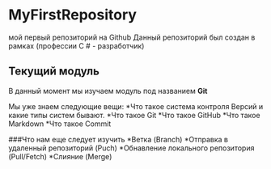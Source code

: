 # MyFirstRepository
мой первый репозиторий на Github
Данный репозиторий был создан в рамках (профессии С # - разработчик)

## Текущий модуль
В данный момент мы изучаем модуль под названием **Git**

Мы уже знаем следующие вещи:
*Что такое система контроля Версий и какие типы систем бывают.
*Что такое Git
*Что такое GitHub
*Что такое Markdown
*Что такое Commit

###Что нам еще следует изучить
*Ветка (Branch)
*Отправка в удаленный репозиторий (Puch)
*Обнавление локального репозитория (Pull/Fetch)
*Слияние (Merge)